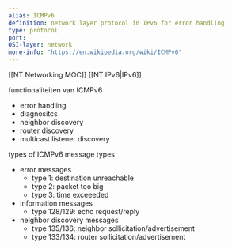 ```yaml
---
alias: ICMPv6
definition: network layer protocol in IPv6 for error handling
type: protocol
port:
OSI-layer: network
more-info: "https://en.wikipedia.org/wiki/ICMPv6"
---
```

[[NT Networking MOC]]
[[NT IPv6|IPv6]]

functionaliteiten van ICMPv6
- error handling
- diagnositcs
- neighbor discovery
- router discovery
- multicast listener discovery

types of ICMPv6 message types
- error messages
	- type 1: destination unreachable
	- type 2: packet too big
	- type 3: time exceeeded
- information messages
	- type 128/129: echo request/reply
- neighbor discovery messages
	- type 135/136: neighbor sollicitation/advertisement
	- type 133/134: router sollicitation/advertisement

 